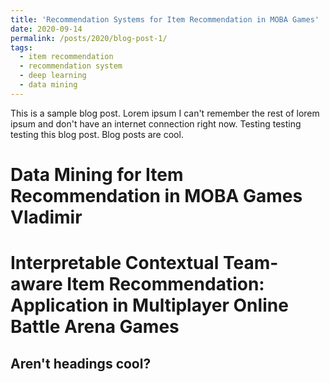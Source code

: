 ```yaml
---
title: 'Recommendation Systems for Item Recommendation in MOBA Games'
date: 2020-09-14
permalink: /posts/2020/blog-post-1/
tags:
  - item recommendation
  - recommendation system
  - deep learning
  - data mining
---
```


This is a sample blog post. Lorem ipsum I can't remember the rest of lorem ipsum and don't have an internet connection right now. Testing testing testing this blog post. Blog posts are cool.

Data Mining for Item Recommendation in MOBA Games Vladimir
======

Interpretable Contextual Team-aware Item Recommendation: Application in Multiplayer Online Battle Arena Games
======

Aren't headings cool?
------
